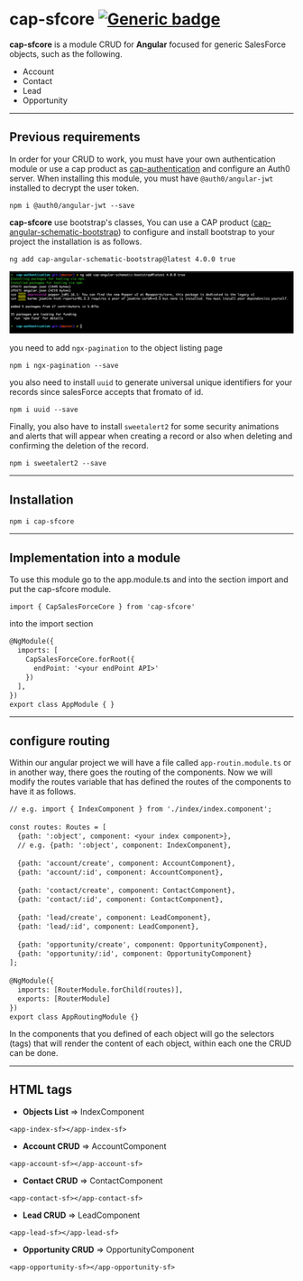 # cap-sfcore [![Generic badge](https://img.shields.io/badge/CAP-Active-<COLOR>.svg)](https://shields.io/)

**cap-sfcore** is a module CRUD for **Angular** focused for generic SalesForce objects, such as the following.

* Account
* Contact
* Lead
* Opportunity

---
## Previous requirements

In order for your CRUD to work, you must have your own authentication module or use a cap product as [cap-authentication](https://www.npmjs.com/package/cap-authentication) and configure an Auth0 server. When installing this module, you must have `@auth0/angular-jwt` installed to decrypt the user token.
```
npm i @auth0/angular-jwt --save
```

**cap-sfcore** use bootstrap's classes, You can use a CAP product ([cap-angular-schematic-bootstrap](https://www.npmjs.com/package/cap-angular-schematic-bootstrap)) to configure and install bootstrap to your project the installation is as follows.

```
ng add cap-angular-schematic-bootstrap@latest 4.0.0 true
```
![Alt text](https://raw.githubusercontent.com/software-allies/cap-angular-schematic-auth-auth0/development/assets/images/cap-angular-schematic-bootstrap.png "cap-angular-schematic-bootstrap")

you need to add `ngx-pagination` to the object listing page
```
npm i ngx-pagination --save 
```

you also need to install `uuid` to generate universal unique identifiers for your records since salesForce accepts that fromato of id.
```
npm i uuid --save 
```

Finally, you also have to install `sweetalert2` for some security animations and alerts that will appear when creating a record or also when deleting and confirming the deletion of the record.
```
npm i sweetalert2 --save 
```
---

## Installation
```
npm i cap-sfcore
```
---

## Implementation into a module

To use this module go to the app.module.ts and into the section import and put the cap-sfcore module.
```
import { CapSalesForceCore } from 'cap-sfcore'
```
into the import section
```
@NgModule({
  imports: [
    CapSalesForceCore.forRoot({
      endPoint: '<your endPoint API>'
    })
  ],
})
export class AppModule { }
```

---
## configure routing

Within our angular project we will have a file called `app-routin.module.ts` or in another way, there goes the routing of the components. Now we will modify the routes variable that has defined the routes of the components to have it as follows.
```
// e.g. import { IndexComponent } from './index/index.component';

const routes: Routes = [
  {path: ':object', component: <your index component>},
  // e.g. {path: ':object', component: IndexComponent},

  {path: 'account/create', component: AccountComponent},
  {path: 'account/:id', component: AccountComponent},

  {path: 'contact/create', component: ContactComponent},
  {path: 'contact/:id', component: ContactComponent},

  {path: 'lead/create', component: LeadComponent},
  {path: 'lead/:id', component: LeadComponent},

  {path: 'opportunity/create', component: OpportunityComponent},
  {path: 'opportunity/:id', component: OpportunityComponent}
];

@NgModule({
  imports: [RouterModule.forChild(routes)],
  exports: [RouterModule]
})
export class AppRoutingModule {}
```

In the components that you defined of each object will go the selectors (tags) that will render the content of each object, within each one the CRUD can be done.

---
## HTML tags

*  **Objects List** => IndexComponent
```
<app-index-sf></app-index-sf>
```

*  **Account CRUD** => AccountComponent
```
<app-account-sf></app-account-sf>
```

*  **Contact CRUD** => ContactComponent
```
<app-contact-sf></app-contact-sf>
```

*  **Lead CRUD** => LeadComponent
```
<app-lead-sf></app-lead-sf>
```

*  **Opportunity CRUD** => OpportunityComponent
```
<app-opportunity-sf></app-opportunity-sf>
```
